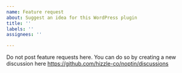 ```yaml
---
name: Feature request
about: Suggest an idea for this WordPress plugin
title: ''
labels: ''
assignees: ''

---
```


Do not post feature requests here. You can do so by creating a new discussion here https://github.com/hizzle-co/noptin/discussions

